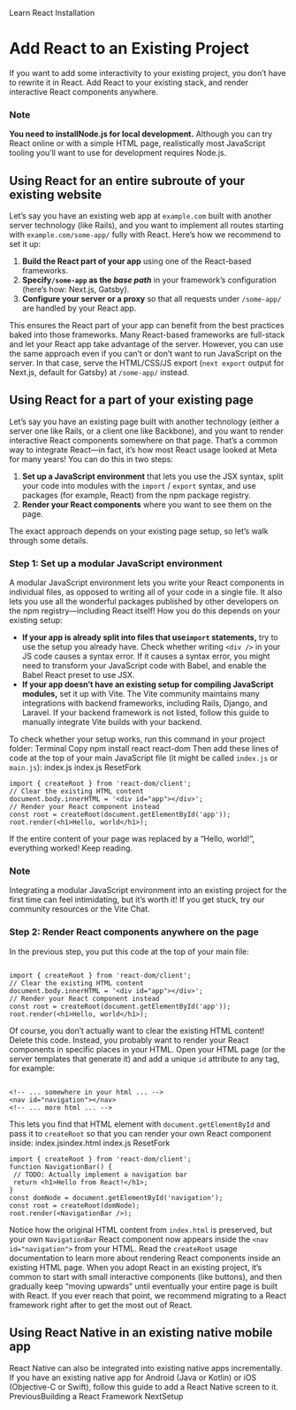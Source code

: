 Learn React
Installation
# Add React to an Existing Project
If you want to add some interactivity to your existing project, you don’t have to rewrite it in React. Add React to your existing stack, and render interactive React components anywhere.
### Note
**You need to installNode.js for local development.** Although you can try React online or with a simple HTML page, realistically most JavaScript tooling you’ll want to use for development requires Node.js.
## Using React for an entire subroute of your existing website 
Let’s say you have an existing web app at `example.com` built with another server technology (like Rails), and you want to implement all routes starting with `example.com/some-app/` fully with React.
Here’s how we recommend to set it up:
  1. **Build the React part of your app** using one of the React-based frameworks.
  2. **Specify`/some-app` as the _base path_** in your framework’s configuration (here’s how: Next.js, Gatsby).
  3. **Configure your server or a proxy** so that all requests under `/some-app/` are handled by your React app.


This ensures the React part of your app can benefit from the best practices baked into those frameworks.
Many React-based frameworks are full-stack and let your React app take advantage of the server. However, you can use the same approach even if you can’t or don’t want to run JavaScript on the server. In that case, serve the HTML/CSS/JS export (`next export` output for Next.js, default for Gatsby) at `/some-app/` instead.
## Using React for a part of your existing page 
Let’s say you have an existing page built with another technology (either a server one like Rails, or a client one like Backbone), and you want to render interactive React components somewhere on that page. That’s a common way to integrate React—in fact, it’s how most React usage looked at Meta for many years!
You can do this in two steps:
  1. **Set up a JavaScript environment** that lets you use the JSX syntax, split your code into modules with the `import` / `export` syntax, and use packages (for example, React) from the npm package registry.
  2. **Render your React components** where you want to see them on the page.


The exact approach depends on your existing page setup, so let’s walk through some details.
### Step 1: Set up a modular JavaScript environment 
A modular JavaScript environment lets you write your React components in individual files, as opposed to writing all of your code in a single file. It also lets you use all the wonderful packages published by other developers on the npm registry—including React itself! How you do this depends on your existing setup:
  * **If your app is already split into files that use`import` statements,** try to use the setup you already have. Check whether writing `<div />` in your JS code causes a syntax error. If it causes a syntax error, you might need to transform your JavaScript code with Babel, and enable the Babel React preset to use JSX.
  * **If your app doesn’t have an existing setup for compiling JavaScript modules,** set it up with Vite. The Vite community maintains many integrations with backend frameworks, including Rails, Django, and Laravel. If your backend framework is not listed, follow this guide to manually integrate Vite builds with your backend.


To check whether your setup works, run this command in your project folder:
Terminal
Copy
npm install react react-dom
Then add these lines of code at the top of your main JavaScript file (it might be called `index.js` or `main.js`):
index.js
index.js
ResetFork
```
import { createRoot } from 'react-dom/client';
// Clear the existing HTML content
document.body.innerHTML = '<div id="app"></div>';
// Render your React component instead
const root = createRoot(document.getElementById('app'));
root.render(<h1>Hello, world</h1>);

```

If the entire content of your page was replaced by a “Hello, world!”, everything worked! Keep reading.
### Note
Integrating a modular JavaScript environment into an existing project for the first time can feel intimidating, but it’s worth it! If you get stuck, try our community resources or the Vite Chat.
### Step 2: Render React components anywhere on the page 
In the previous step, you put this code at the top of your main file:
```

import { createRoot } from 'react-dom/client';
// Clear the existing HTML content
document.body.innerHTML = '<div id="app"></div>';
// Render your React component instead
const root = createRoot(document.getElementById('app'));
root.render(<h1>Hello, world</h1>);

```

Of course, you don’t actually want to clear the existing HTML content!
Delete this code.
Instead, you probably want to render your React components in specific places in your HTML. Open your HTML page (or the server templates that generate it) and add a unique `id` attribute to any tag, for example:
```

<!-- ... somewhere in your html ... -->
<nav id="navigation"></nav>
<!-- ... more html ... -->

```

This lets you find that HTML element with `document.getElementById` and pass it to `createRoot` so that you can render your own React component inside:
index.jsindex.html
index.js
ResetFork
```
import { createRoot } from 'react-dom/client';
function NavigationBar() {
 // TODO: Actually implement a navigation bar
 return <h1>Hello from React!</h1>;
}
const domNode = document.getElementById('navigation');
const root = createRoot(domNode);
root.render(<NavigationBar />);

```

Notice how the original HTML content from `index.html` is preserved, but your own `NavigationBar` React component now appears inside the `<nav id="navigation">` from your HTML. Read the `createRoot` usage documentation to learn more about rendering React components inside an existing HTML page.
When you adopt React in an existing project, it’s common to start with small interactive components (like buttons), and then gradually keep “moving upwards” until eventually your entire page is built with React. If you ever reach that point, we recommend migrating to a React framework right after to get the most out of React.
## Using React Native in an existing native mobile app 
React Native can also be integrated into existing native apps incrementally. If you have an existing native app for Android (Java or Kotlin) or iOS (Objective-C or Swift), follow this guide to add a React Native screen to it.
PreviousBuilding a React Framework
NextSetup
